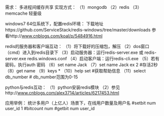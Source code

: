 需求：
    多进程间缓存共享
实现方式：
 （1）mongodb
 （2）redis
 （3）memcache 轻量级


 windows7 64位系统下，配置redis环境：
    下载地址https://github.com/ServiceStack/redis-windows/tree/master/downloads
    参看http://www.cnblogs.com/koal/p/5484916.html

redis的服务器和客户端互动：
（1）将下载好的压缩包，解压
（2）dos窗口（cmd）进入到redis目录下
（3）启动服务器：运行redis-server.exe 或 redis-server.exe redis.windows.conf
（4）启动客户端：运行redis-cli.exe
（5）若有密码，执行auth 密码
（6）set name Jack
（7）set name Jack ex 2 #存活2秒
（8）get name
（9）keys *
（10）help set #获取帮助信息
（11）select db_number # db_number范围为0-15

python与redis互动：
（1）python安装redis模块
（2）参见http://www.cnblogs.com/alex3714/articles/6217453.html

应用举例：
    统计多用户（上亿人）场景下，在线用户数量及用户名
    #setbit num user_id 1
    #bitcount num
    #getbit num user_id
